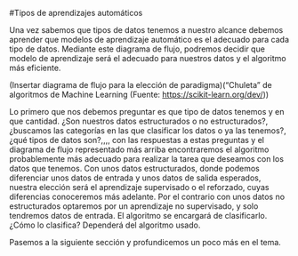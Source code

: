 #Tipos de aprendizajes automáticos

Una vez sabemos que tipos de datos tenemos a nuestro alcance debemos aprender que modelos de aprendizaje automático es el adecuado para cada tipo de datos. 
Mediante este diagrama de flujo, podremos decidir que modelo de aprendizaje será el adecuado para nuestros datos y el algoritmo más eficiente.

(Insertar diagrama de flujo para la elección de paradigma)(“Chuleta” de algoritmos de Machine Learning (Fuente: https://scikit-learn.org/dev/))


Lo primero que nos debemos preguntar es que tipo de datos tenemos y en que cantidad. ¿Son nuestros datos estructurados o no estructurados?, ¿buscamos las categorías en las que clasificar los datos o ya las tenemos?, ¿qué tipos de datos son?,,,, con las respuestas a estas preguntas y el diagrama de flujo representado más arriba encontraremos el algoritmo probablemente más adecuado para realizar la tarea que deseamos con los datos que tenemos.
Con unos datos estructurados, donde podemos diferenciar unos datos de entrada y unos datos de salida esperados, nuestra elección será el aprendizaje supervisado o el reforzado, cuyas diferencias conoceremos más adelante.
Por el contrario con unos datos no estructurados optaremos por un aprendizaje no supervisado, y solo tendremos datos de entrada. El algoritmo se encargará de clasificarlo. ¿Cómo lo clasifica? Dependerá del algoritmo usado.

Pasemos a la siguiente sección y profundicemos un poco más en el tema.